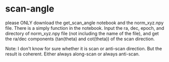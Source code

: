 # scan-angle
please ONLY download the get_scan_angle notebook and the norm_xyz.npy file.
There is a simply function in the notebook. Input the ra, dec, epoch, and directory of norm_xyz.npy file (not including the name of the file), and get the ra/dec components (tan(theta) and cot(theta)) of the scan direction. 

Note: I don't know for sure whether it is scan or anti-scan direction. But the result is coherent. Either always along-scan or always anti-scan.

